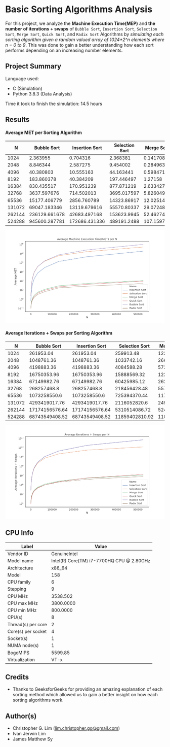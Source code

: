# Basic Sorting Algorithms Analysis
For this project, we analyze the **Machine Execution Time(MEP)** and **the number of iterations + swaps** of `Bubble Sort`, `Insertion Sort`, `Selection Sort`, `Merge Sort`, `Quick Sort`, and `Radix Sort` Algorithms by _simulating each sorting algorithm given a random valued array of 1024*2^n elements where n = 0 to 9_. This was done to gain a better understanding how each sort performs depending on an increasing number elements.

## Project Summary
Language used:
- C (Simulation)
- Python 3.8.3 (Data Analysis)

Time it took to finish the simulation: 14.5 hours

## Results
#### Average MET per Sorting Algorithm
| N               | Bubble Sort     | Insertion Sort  | Selection Sort  | Merge Sort      | Quick Sort      | Radix Sort      | 
| --------------- | --------------- | --------------- | --------------- | --------------- | --------------- | --------------- | 
| 1024            | 2.363955        | 0.704316        | 2.368381        | 0.141708        | 0.100678        | 0.103824        | 
| 2048            | 8.846344        | 2.587275        | 9.454002        | 0.284963        | 0.210359        | 0.20109         | 
| 4096            | 40.380803       | 10.555163       | 44.163441       | 0.598471        | 0.455142        | 0.439045        | 
| 8192            | 183.860378      | 40.384209       | 197.446497      | 1.27158         | 0.951894        | 0.787564        | 
| 16384           | 830.435517      | 170.951239      | 877.871219      | 2.633427        | 2.033615        | 1.603994        | 
| 32768           | 3637.597676     | 714.502013      | 3695.017597     | 5.826049        | 4.605925        | 3.337504        | 
| 65536           | 15177.406779    | 2856.760789     | 14323.86917     | 12.025149       | 9.544604        | 6.715105        | 
| 131072          | 69047.183346    | 13119.679616    | 55570.80337     | 29.072486       | 22.343117       | 17.569152       | 
| 262144          | 236129.661678   | 42683.497168    | 153623.9945     | 52.462741       | 42.023032       | 26.320142       | 
| 524288          | 945600.287781   | 172686.431336   | 489191.2488     | 107.159727      | 93.791742       | 51.952815       |  

![graph of MEP of all sorts ](./graphs/ave_met_per_n.png)  

#### Average Iterations + Swaps per Sorting Algorithm
| N               | Bubble Sort     | Insertion Sort  | Selection Sort  | Merge Sort      | Quick Sort      | Radix Sort      | 
| --------------- | --------------- | --------------- | --------------- | --------------- | --------------- | --------------- | 
| 1024            | 261953.04       | 261953.04       | 259913.48       | 12287.0         | 9252.48         | 15410.0         | 
| 2048            | 1048761.36      | 1048761.36      | 1033742.16      | 26623.0         | 19906.4         | 30770.0         | 
| 4096            | 4198883.36      | 4198883.36      | 4084588.28      | 57343.0         | 43705.72        | 61490.0         | 
| 8192            | 16750353.96     | 16750353.96     | 15888569.32     | 122879.0        | 96352.84        | 122930.0        | 
| 16384           | 67149982.76     | 67149982.76     | 60425985.12     | 262143.0        | 207278.36       | 245810.0        | 
| 32768           | 268257468.8     | 268257468.8     | 218456428.48    | 557055.0        | 446802.12       | 491570.0        | 
| 65536           | 1073258550.6    | 1073258550.6    | 725394370.44    | 1179647.0       | 973214.56       | 983090.0        | 
| 131072          | 4293419017.76   | 4293419017.76   | 2116052820.6    | 2490367.0       | 2217265.68      | 1966130.0       | 
| 262144          | 17174156576.64  | 17174156576.64  | 5310514086.72   | 5242879.0       | 5445535.28      | 3932210.0       | 
| 524288          | 68743549408.52  | 68743549408.52  | 11859402810.92  | 11010047.0      | 13355166.68     | 7864370.0       |  

![graph of iterations + swaps of all sorts](./graphs/ave_iter_per_n.png)

## CPU Info
| Label                    | Value                                      |
| ------------------------ | ------------------------------------------ |
| Vendor ID                | GenuineIntel                               |
| Model name               | Intel(R) Core(TM) i7-7700HQ CPU @ 2.80GHz  |
| Architecture             | x86_64                                     |
| Model                    | 158                                        |
| CPU family               | 6                                          |
| Stepping                 | 9                                          |
| CPU MHz                  | 3538.502                                   |
| CPU max MHz              | 3800.0000                                  |
| CPU min MHz              | 800.0000                                   |
| CPU(s)                   | 8                                          |
| Thread(s) per core       | 2                                          |
| Core(s) per socket       | 4                                          |
| Socket(s)                | 1                                          |
| NUMA node(s)             | 1                                          |
| BogoMIPS                 | 5599.85                                    |
| Virtualization           | VT-x                                       |

## Credits
- Thanks to GeeksforGeeks for providing an amazing explanation of each sorting method which allowed us to gain a better insight on how each sorting algorithms work.

## Author(s)
  - Christopher G. Lim (lim.christopher.go@gmail.com)
  - Ivan Jerwin Lim 
  - James Matthew Sy
